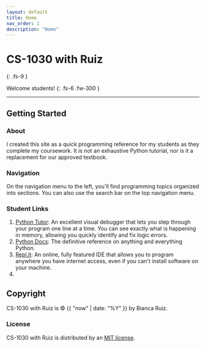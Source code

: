 ```yaml
---
layout: default
title: Home
nav_order: 1
description: "Home"
---
```


# CS-1030 with Ruiz
{: .fs-9 }

Welcome students!
{: .fs-6 .fw-300 }

---

## Getting Started

### About

I created this site as a quick programming reference for my students as they complete my coursework. It is not an exhaustive Python tutorial, nor is it a replacement for our approved textbook.

### Navigation

On the navigation menu to the left, you'll find programming topics organized into sections. You can also use the search bar on the top navigation menu.

### Student Links
1. [Python Tutor](): An excellent visual debugger that lets you step through your program one line at a time. You can see exactly what is happening in memory, allowing you quickly identify and fix logic errors. 
2. [Python Docs](): The definitive reference on anything and everything Python.
3. [Repl.it](https://repl.it/~): An online, fully featured IDE that allows you to program anywhere you have internet access, even if you can't install software on your machine. 
4. 


## Copyright

CS-1030 with Ruiz is &copy; {{ "now" | date: "%Y" }} by Bianca Ruiz.

### License

CS-1030 with Ruiz is distributed by an [MIT license](https://github.com/CS-1030/CS-1030.github.io/tree/master/LICENSE.txt).
